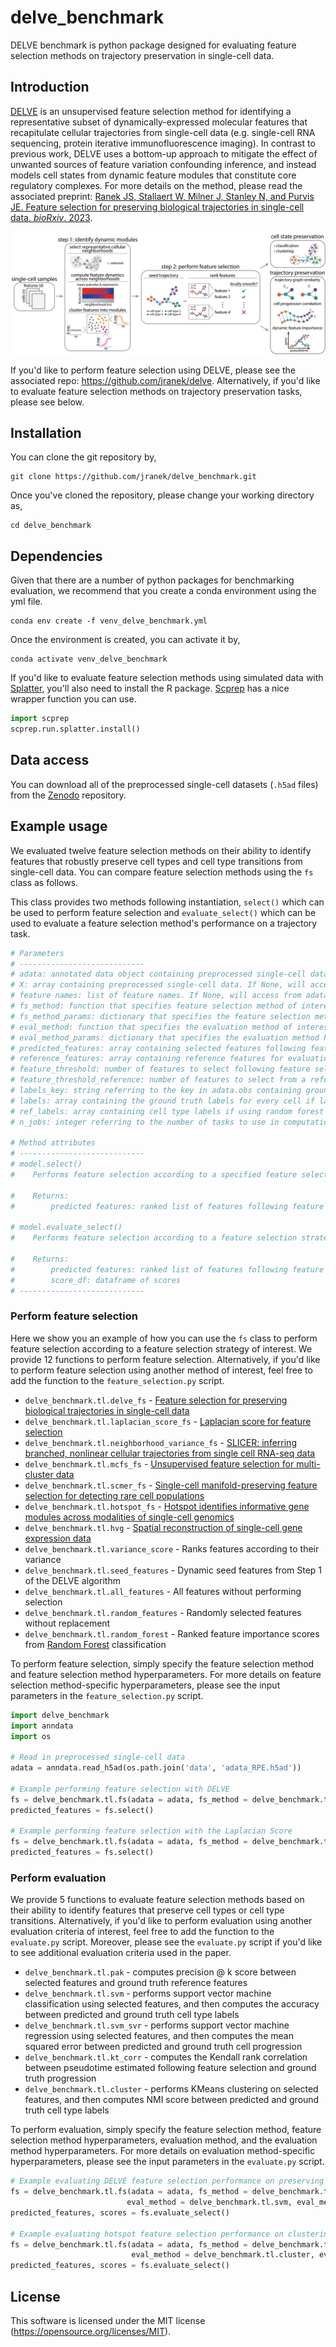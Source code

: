 # delve_benchmark
DELVE benchmark is python package designed for evaluating feature selection methods on trajectory preservation in single-cell data.

## Introduction
[DELVE](https://github.com/jranek/delve) is an unsupervised feature selection method for identifying a representative subset of dynamically-expressed molecular features that recapitulate cellular trajectories from single-cell data (e.g. single-cell RNA sequencing, protein iterative immunofluorescence imaging). In contrast to previous work, DELVE uses a bottom-up approach to mitigate the effect of unwanted sources of feature variation confounding inference, and instead models cell states from dynamic feature modules that constitute core regulatory complexes. For more details on the method, please read the associated preprint: [Ranek JS, Stallaert W, Milner J, Stanley N, and Purvis JE. Feature selection for preserving biological trajectories in single-cell data. _bioRxiv_. 2023](https://www.biorxiv.org/content/10.1101/2023.05.09.540043v1).

<p>
  <img src="pipeline.png" />
</p>

If you'd like to perform feature selection using DELVE, please see the associated repo: https://github.com/jranek/delve. Alternatively, if you'd like to evaluate feature selection methods on trajectory preservation tasks, please see below.

## Installation
You can clone the git repository by, 
```
git clone https://github.com/jranek/delve_benchmark.git
```
Once you've cloned the repository, please change your working directory as, 
```
cd delve_benchmark
```

## Dependencies 

Given that there are a number of python packages for benchmarking evaluation, we recommend that you create a conda environment using the yml file.
```
conda env create -f venv_delve_benchmark.yml
```

Once the environment is created, you can activate it by,
```
conda activate venv_delve_benchmark
```

If you'd like to evaluate feature selection methods using simulated data with [Splatter](https://genomebiology.biomedcentral.com/articles/10.1186/s13059-017-1305-0), you'll also need to install the R package. [Scprep](https://scprep.readthedocs.io/en/stable/_modules/scprep/run/splatter.html) has a nice wrapper function you can use. 
```python
import scprep
scprep.run.splatter.install()
```

## Data access
You can download all of the preprocessed single-cell datasets (`.h5ad` files) from the [Zenodo](https://zenodo.org/record/7883604) repository.

## Example usage
We evaluated twelve feature selection methods on their ability to identify features that robustly preserve cell types and cell type transitions from single-cell data. You can compare feature selection methods using the `fs` class as follows. 

This class provides two methods following instantiation, `select()` which can be used to perform feature selection and `evaluate_select()` which can be used to evaluate a feature selection method's performance on a trajectory task. 

```python
# Parameters
# ----------------------------
# adata: annotated data object containing preprocessed single-cell data (dimensions = cells x features)
# X: array containing preprocessed single-cell data. If None, will access from adata.X
# feature names: list of feature names. If None, will access from adata.var_names
# fs_method: function that specifies feature selection method of interest
# fs_method_params: dictionary that specifies the feature selection method hyperparameters
# eval_method: function that specifies the evaluation method of interest
# eval_method_params: dictionary that specifies the evaluation method hyperparameters
# predicted_features: array containing selected features following feature selection. If None, will perform feature selection according to specified feature selection strategy
# reference_features: array containing reference features for evaluation. If None, will perform random forest classification using provided reference labels
# feature_threshold: number of features to select following feature selection
# feature_threshold_reference: number of features to select from a reference list of features
# labels_key: string referring to the key in adata.obs containing ground truth labels for evaluation
# labels: array containing the ground truth labels for every cell if labels_key is None
# ref_labels: array containing cell type labels if using random forest classification is being used for evaluation
# n_jobs: integer referring to the number of tasks to use in computation 

# Method attributes
# ----------------------------
# model.select()
#    Performs feature selection according to a specified feature selection method

#    Returns:
#        predicted features: ranked list of features following feature selection

# model.evaluate_select()
#    Performs feature selection according to a feature selection strategy, and then evaluates method performance according to the evaluation criteria or task of interest

#    Returns:
#        predicted features: ranked list of features following feature selection
#        score_df: dataframe of scores
# ----------------------------
```

### Perform feature selection
Here we show you an example of how you can use the `fs` class to perform feature selection according to a feature selection strategy of interest. We provide 12 functions to perform feature selection. Alternatively, if you'd like to perform feature selection using another method of interest, feel free to add the function to the `feature_selection.py` script.

* `delve_benchmark.tl.delve_fs` - [Feature selection for preserving biological trajectories in single-cell data]()
* `delve_benchmark.tl.laplacian_score_fs` - [Laplacian score for feature selection](https://dl.acm.org/doi/10.5555/2976248.2976312)
* `delve_benchmark.tl.neighborhood_variance_fs` - [SLICER: inferring branched, nonlinear cellular trajectories from single cell RNA-seq data](https://genomebiology.biomedcentral.com/articles/10.1186/s13059-016-0975-3)
* `delve_benchmark.tl.mcfs_fs` - [Unsupervised feature selection for multi-cluster data](https://dl.acm.org/doi/10.1145/1835804.1835848)
* `delve_benchmark.tl.scmer_fs` - [Single-cell manifold-preserving feature selection for detecting rare cell populations](https://www.nature.com/articles/s43588-021-00070-7)
* `delve_benchmark.tl.hotspot_fs` - [Hotspot identifies informative gene modules across modalities of single-cell genomics](https://www.sciencedirect.com/science/article/pii/S2405471221001149)
* `delve_benchmark.tl.hvg` - [Spatial reconstruction of single-cell gene expression data](https://www.nature.com/articles/nbt.3192)
* `delve_benchmark.tl.variance_score` - Ranks features according to their variance
* `delve_benchmark.tl.seed_features` - Dynamic seed features from Step 1 of the DELVE algorithm
* `delve_benchmark.tl.all_features` - All features without performing selection
* `delve_benchmark.tl.random_features` - Randomly selected features without replacement
* `delve_benchmark.tl.random_forest` - Ranked feature importance scores from [Random Forest](https://link.springer.com/article/10.1023/a:1010933404324) classification 

To perform feature selection, simply specify the feature selection method and feature selection method hyperparameters. For more details on feature selection method-specific hyperparameters, please see the input parameters in the `feature_selection.py` script.

```python
import delve_benchmark
import anndata
import os

# Read in preprocessed single-cell data
adata = anndata.read_h5ad(os.path.join('data', 'adata_RPE.h5ad'))

# Example performing feature selection with DELVE
fs = delve_benchmark.tl.fs(adata = adata, fs_method = delve_benchmark.tl.delve_fs, fs_method_params = {'num_subsamples': 1000, 'n_clusters': 5, 'k': 10, 'n_random_state': 10})
predicted_features = fs.select()

# Example performing feature selection with the Laplacian Score
fs = delve_benchmark.tl.fs(adata = adata, fs_method = delve_benchmark.tl.laplacian_score_fs, fs_method_params = {'k': 10})
predicted_features = fs.select()
```

### Perform evaluation
We provide 5 functions to evaluate feature selection methods based on their ability to identify features that preserve cell types or cell type transitions. Alternatively, if you'd like to perform evaluation using another evaluation criteria of interest, feel free to add the function to the `evaluate.py` script. Moreover, please see the `evaluate.py` script if you'd like to see additional evaluation criteria used in the paper. 

* `delve_benchmark.tl.pak` - computes precision @ k score between selected features and ground truth reference features
* `delve_benchmark.tl.svm` - performs support vector machine classification using selected features, and then computes the accuracy between predicted and ground truth cell type labels
* `delve_benchmark.tl.svm_svr` - performs support vector machine regression using selected features, and then computes the mean squared error between predicted and ground truth cell progression
* `delve_benchmark.tl.kt_corr` - computes the Kendall rank correlation between pseudotime estimated following feature selection and ground truth progression
* `delve_benchmark.tl.cluster` - performs KMeans clustering on selected features, and then computes NMI score between predicted and ground truth cell type labels

To perform evaluation, simply specify the feature selection method, feature selection method hyperparameters, evaluation method, and the evaluation method hyperparameters. For more details on evaluation method-specific hyperparameters, please see the input parameters in the `evaluate.py` script.

```python
# Example evaluating DELVE feature selection performance on preserving cell types using SVM classification
fs = delve_benchmark.tl.fs(adata = adata, fs_method = delve_benchmark.tl.delve_fs, fs_method_params = {'num_subsamples': 1000, 'n_clusters': 5, 'k': 10, 'n_random_state': 10},
                          eval_method = delve_benchmark.tl.svm, eval_method_params = {'n_splits': 10}, labels_key = 'phase', feature_threshold = 30)
predicted_features, scores = fs.evaluate_select()

# Example evaluating hotspot feature selection performance on clustering
fs = delve_benchmark.tl.fs(adata = adata, fs_method = delve_benchmark.tl.hotspot_fs, fs_method_params = {'k': 10, 'n_pcs': 50},
                           eval_method = delve_benchmark.tl.cluster, eval_method_params =  {'n_clusters': 4, 'n_sweep': 25}, labels_key = 'phase', feature_threshold = 30)
predicted_features, scores = fs.evaluate_select()
```

## License
This software is licensed under the MIT license (https://opensource.org/licenses/MIT).
